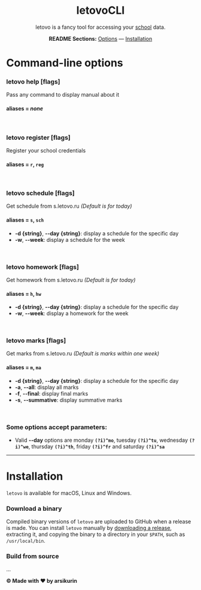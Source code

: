 <div align="center">

# letovoCLI

letovo is a fancy tool for accessing your [school](https://s.letovo.ru/) data.

**README Sections:** [Options](#options) — [Installation](#installation)

</div>


[//]: # (---)

[//]: # ()

[//]: # (**exa** is a modern replacement for the venerable file-listing command-line program `ls` that ships with Unix and Linux)

[//]: # (operating systems, giving it more features and better defaults. It uses colours to distinguish file types and metadata.)

[//]: # (It knows about symlinks, extended attributes, and Git. And it’s **small**, **fast**, and just **one single binary**.)

[//]: # ()

[//]: # (---)

<a id="options">
<h1>Command-line options</h1>
</a>

### letovo help [flags]

Pass any command to display manual about it

#### aliases = _none_

<br/>

### letovo register [flags]

Register your school credentials

#### aliases = `r`, `reg`

<br/>

### letovo schedule [flags]

Get schedule from s.letovo.ru _(Default is for today)_

#### aliases = `s`, `sch`

- **-d {string}**, **--day {string}**: display a schedule for the specific day
- **-w**, **--week**: display a schedule for the week

<br/>

### letovo homework [flags]

Get homework from s.letovo.ru _(Default is for today)_

#### aliases = `h`, `hw`

- **-d {string}**, **--day {string}**: display a schedule for the specific day
- **-w**, **--week**: display a homework for the week

<br/>

### letovo marks [flags]

Get marks from s.letovo.ru _(Default is marks within one week)_

#### aliases = `m`, `ma`

- **-d {string}**, **--day {string}**: display a schedule for the specific day
- **-a**, **--all**: display all marks
- **-f**, **--final**: display final marks
- **-s**, **--summative**: display summative marks

<br/>

### Some options accept parameters:

- Valid **--day** options are monday **`(?i)^mo`**, tuesday **`(?i)^tu`**, wednesday **`(?i)^we`**,
  thursday **`(?i)^th`**, friday **`(?i)^fr`** and saturday **`(?i)^sa`**

---

<a id="installation">
<h1>Installation</h1>
</a>

`letovo` is available for macOS, Linux and Windows.

### Download a binary

Compiled binary versions of `letovo` are uploaded to GitHub when a release is made. You can install `letovo` manually
by [downloading a release](https://github.com/arsikurin/letovoAnalyticsCLI/releases), extracting it, and copying the
binary to a directory in your `$PATH`, such as `/usr/local/bin`.

### Build from source

...

**© Made with ❤️ by arsikurin**